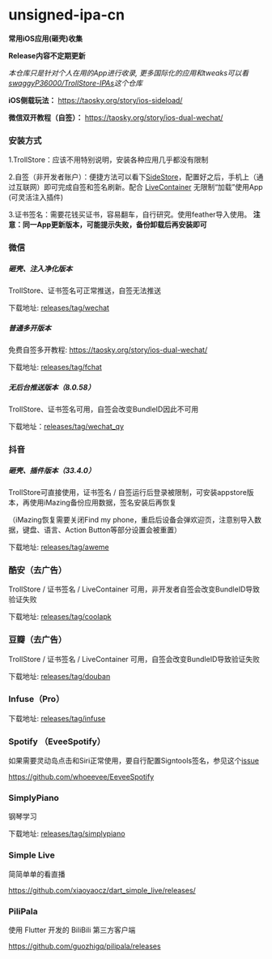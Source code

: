 # unsigned-ipa-cn
**常用iOS应用(砸壳)收集**

**Release内容不定期更新**

*本仓库只是针对个人在用的App进行收录, 更多国际化的应用和tweaks可以看[swaggyP36000/TrollStore-IPAs](https://github.com/swaggyP36000/TrollStore-IPAs)这个仓库*


**iOS侧载玩法：** https://taosky.org/story/ios-sideload/

**微信双开教程（自签）：** https://taosky.org/story/ios-dual-wechat/


### 安装方式

1.TrollStore：应该不用特别说明，安装各种应用几乎都没有限制


2.自签（非开发者账户）：便捷方法可以看下[SideStore](https://sidestore.io/)，配置好之后，手机上（通过互联网）即可完成自签和签名刷新。配合 [LiveContainer](https://github.com/khanhduytran0/LiveContainer) 无限制“加载”使用App (可灵活注入插件)


3.证书签名：需要花钱买证书，容易翻车，自行研究。使用feather导入使用。 **注意：同一App更新版本，可能提示失败，备份卸载后再安装即可**


### 微信

##### 砸壳、注入净化版本

TrollStore、证书签名可正常推送，自签无法推送

下载地址: [releases/tag/wechat](https://github.com/Taosky/trollstore-ipa-cn/releases/tag/wechat)

##### 普通多开版本

免费自签多开教程: https://taosky.org/story/ios-dual-wechat/

下载地址: [releases/tag/fchat](https://github.com/Taosky/trollstore-ipa-cn/releases/tag/fchat)

##### 无后台推送版本（8.0.58）

TrollStore、证书签名可用，自签会改变BundleID因此不可用

下载地址：[releases/tag/wechat_qy](https://github.com/Taosky/trollstore-ipa-cn/releases/tag/wechat_qy)

### 抖音

##### 砸壳、插件版本（33.4.0）

TrollStore可直接使用，证书签名 / 自签运行后登录被限制，可安装appstore版本，再使用iMazing备份应用数据，签名安装后再恢复

（iMazing恢复需要关闭Find my phone，重启后设备会弹欢迎页，注意别导入数据，键盘、语言、Action Button等部分设置会被重置）

下载地址: [releases/tag/aweme](https://github.com/Taosky/trollstore-self-signed-ipa-cn/releases/tag/aweme)


### 酷安（去广告）

TrollStore / 证书签名 / LiveContainer 可用，非开发者自签会改变BundleID导致验证失败

下载地址: [releases/tag/coolapk](https://github.com/Taosky/unsigned-ipa-cn/releases/tag/coolapk)


### 豆瓣（去广告）

TrollStore / 证书签名 / LiveContainer 可用，自签会改变BundleID导致验证失败

下载地址: [releases/tag/douban](https://github.com/Taosky/unsigned-ipa-cn/releases/tag/douban)


### Infuse（Pro）

下载地址: [releases/tag/infuse](https://github.com/Taosky/unsigned-ipa-cn/releases/tag/infuse)


### Spotify （EveeSpotify）

如果需要灵动岛点击和Siri正常使用，要自行配置Signtools签名，参见这个[issue](https://github.com/whoeevee/EeveeSpotify/issues/32#issuecomment-2080750016)

https://github.com/whoeevee/EeveeSpotify


### SimplyPiano
钢琴学习

下载地址: [releases/tag/simplypiano](https://github.com/Taosky/unsigned-ipa-cn/releases/tag/simplypiano)


### Simple Live
简简单单的看直播

https://github.com/xiaoyaocz/dart_simple_live/releases/


### PiliPala
使用 Flutter 开发的 BiliBili 第三方客户端

https://github.com/guozhigq/pilipala/releases
